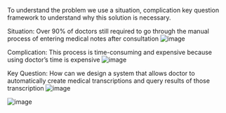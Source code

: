 To understand the problem we use a situation, complication key question framework to understand why this solution is necessary.

Situation: Over 90% of doctors still required to go through the manual process of entering medical notes after consultation 
![image](https://github.com/paulAnalytics/genAIforMedicine/assets/158180470/cd03951e-8194-4552-a02d-50d1e33cddc1)

Complication: This process is time-consuming and expensive because using doctor’s time is expensive
![image](https://github.com/paulAnalytics/genAIforMedicine/assets/158180470/c0b09d53-f1fc-48f0-b071-a62eaf48d8ac)

Key Question: How can we design a system that allows doctor to automatically create medical transcriptions and query results of those transcription 
![image](https://github.com/paulAnalytics/genAIforMedicine/assets/158180470/7e1e4c94-482b-4877-a94b-a41ed39b6252)

![image](https://github.com/paulAnalytics/genAIforMedicine/assets/158180470/78667eec-de86-450d-b072-fdac2eb698cc)


